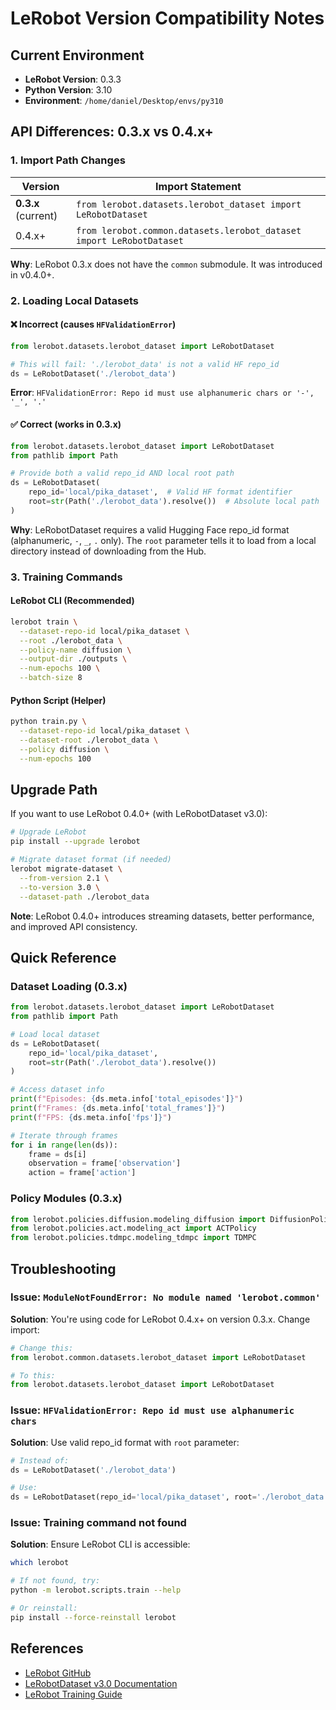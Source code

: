 # LeRobot Version Compatibility Notes

## Current Environment

- **LeRobot Version**: 0.3.3
- **Python Version**: 3.10
- **Environment**: `/home/daniel/Desktop/envs/py310`

## API Differences: 0.3.x vs 0.4.x+

### 1. Import Path Changes

| Version | Import Statement |
|---------|-----------------|
| **0.3.x** (current) | `from lerobot.datasets.lerobot_dataset import LeRobotDataset` |
| 0.4.x+ | `from lerobot.common.datasets.lerobot_dataset import LeRobotDataset` |

**Why**: LeRobot 0.3.x does not have the `common` submodule. It was introduced in v0.4.0+.

### 2. Loading Local Datasets

#### ❌ Incorrect (causes `HFValidationError`)

```python
from lerobot.datasets.lerobot_dataset import LeRobotDataset

# This will fail: './lerobot_data' is not a valid HF repo_id
ds = LeRobotDataset('./lerobot_data')
```

**Error**: `HFValidationError: Repo id must use alphanumeric chars or '-', '_', '.'`

#### ✅ Correct (works in 0.3.x)

```python
from lerobot.datasets.lerobot_dataset import LeRobotDataset
from pathlib import Path

# Provide both a valid repo_id AND local root path
ds = LeRobotDataset(
    repo_id='local/pika_dataset',  # Valid HF format identifier
    root=str(Path('./lerobot_data').resolve())  # Absolute local path
)
```

**Why**: LeRobotDataset requires a valid Hugging Face repo_id format (alphanumeric, `-`, `_`, `.` only). The `root` parameter tells it to load from a local directory instead of downloading from the Hub.

### 3. Training Commands

#### LeRobot CLI (Recommended)

```bash
lerobot train \
  --dataset-repo-id local/pika_dataset \
  --root ./lerobot_data \
  --policy-name diffusion \
  --output-dir ./outputs \
  --num-epochs 100 \
  --batch-size 8
```

#### Python Script (Helper)

```bash
python train.py \
  --dataset-repo-id local/pika_dataset \
  --dataset-root ./lerobot_data \
  --policy diffusion \
  --num-epochs 100
```

## Upgrade Path

If you want to use LeRobot 0.4.0+ (with LeRobotDataset v3.0):

```bash
# Upgrade LeRobot
pip install --upgrade lerobot

# Migrate dataset format (if needed)
lerobot migrate-dataset \
  --from-version 2.1 \
  --to-version 3.0 \
  --dataset-path ./lerobot_data
```

**Note**: LeRobot 0.4.0+ introduces streaming datasets, better performance, and improved API consistency.

## Quick Reference

### Dataset Loading (0.3.x)

```python
from lerobot.datasets.lerobot_dataset import LeRobotDataset
from pathlib import Path

# Load local dataset
ds = LeRobotDataset(
    repo_id='local/pika_dataset',
    root=str(Path('./lerobot_data').resolve())
)

# Access dataset info
print(f"Episodes: {ds.meta.info['total_episodes']}")
print(f"Frames: {ds.meta.info['total_frames']}")
print(f"FPS: {ds.meta.info['fps']}")

# Iterate through frames
for i in range(len(ds)):
    frame = ds[i]
    observation = frame['observation']
    action = frame['action']
```

### Policy Modules (0.3.x)

```python
from lerobot.policies.diffusion.modeling_diffusion import DiffusionPolicy
from lerobot.policies.act.modeling_act import ACTPolicy
from lerobot.policies.tdmpc.modeling_tdmpc import TDMPC
```

## Troubleshooting

### Issue: `ModuleNotFoundError: No module named 'lerobot.common'`

**Solution**: You're using code for LeRobot 0.4.x+ on version 0.3.x. Change import:
```python
# Change this:
from lerobot.common.datasets.lerobot_dataset import LeRobotDataset

# To this:
from lerobot.datasets.lerobot_dataset import LeRobotDataset
```

### Issue: `HFValidationError: Repo id must use alphanumeric chars`

**Solution**: Use valid repo_id format with `root` parameter:
```python
# Instead of:
ds = LeRobotDataset('./lerobot_data')

# Use:
ds = LeRobotDataset(repo_id='local/pika_dataset', root='./lerobot_data')
```

### Issue: Training command not found

**Solution**: Ensure LeRobot CLI is accessible:
```bash
which lerobot

# If not found, try:
python -m lerobot.scripts.train --help

# Or reinstall:
pip install --force-reinstall lerobot
```

## References

- [LeRobot GitHub](https://github.com/huggingface/lerobot)
- [LeRobotDataset v3.0 Documentation](https://huggingface.co/docs/lerobot/en/lerobot-dataset-v3)
- [LeRobot Training Guide](https://huggingface.co/docs/lerobot/en/getting_started_real_world_robot)
